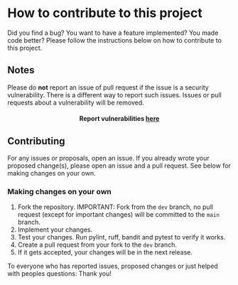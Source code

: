 # How to contribute to this project
Did you find a bug? You want to have a feature implemented? You made code better?
Please follow the instructions below on how to contribute to this project.

## Notes
Please do **not** report an issue of pull request if the issue is a security vulnerability.
There is a different way to report such issues. Issues or pull requests about a vulnerability will be removed.
<div style="text-align: center">
<h4>Report vulnerabilities <a href="https://github.com/I-Language-Development/I-language/security/advisories/new">here</a></h4>
</div>

## Contributing
For any issues or proposals, open an issue. If you already wrote your proposed change(s), please open an issue
and a pull request. See below for making changes on your own.

### Making changes on your own
1. Fork the repository. IMPORTANT: Fork from the `dev` branch, no pull request (except for important changes) will be
committed to the `main` branch.
2. Implement your changes.
3. Test your changes. Run pylint, ruff, bandit and pytest to verify it works.
4. Create a pull request from your fork to the `dev` branch.
5. If it gets accepted, your changes will be in the next release.

To everyone who has reported issues, proposed changes or just helped with peoples questions: Thank you!